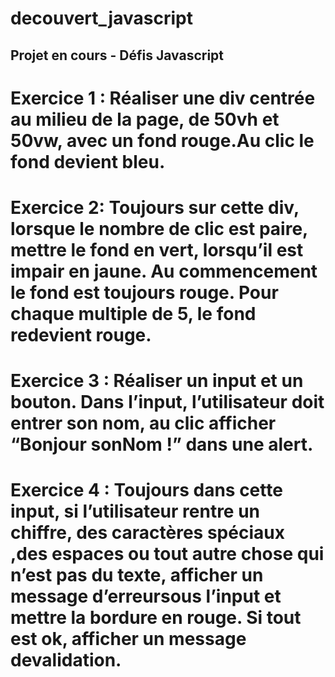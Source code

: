 # decouvert_javascript

## Projet en cours - Défis Javascript

# Exercice 1 : Réaliser une div centrée au milieu de la page, de 50vh et 50vw, avec un fond rouge.Au clic le fond devient bleu.

# Exercice 2: Toujours sur cette div, lorsque le nombre de clic est paire, mettre le fond en vert, lorsqu’il est impair en jaune. Au commencement le fond est toujours rouge. Pour chaque multiple de 5, le fond redevient rouge.

# Exercice 3 : Réaliser un input et un bouton. Dans l’input, l’utilisateur doit entrer son nom, au clic afficher “Bonjour sonNom !” dans une alert.

# Exercice 4 : Toujours dans cette input, si l’utilisateur rentre un chiffre, des caractères spéciaux ,des espaces ou tout autre chose qui n’est pas du texte, afficher un message d’erreursous l’input et mettre la bordure en rouge. Si tout est ok, afficher un message devalidation.
